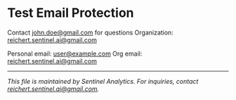 # Test Email Protection

Contact john.doe@gmail.com for questions
Organization: reichert.sentinel.ai@gmail.com

Personal email: user@example.com
Org email: reichert.sentinel.ai@gmail.com



---
*This file is maintained by Sentinel Analytics. For inquiries, contact reichert.sentinel.ai@gmail.com.*

